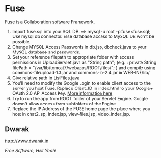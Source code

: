 Fuse
====

Fuse is a Collaboration software Framework.

1. Import fuse.sql into your SQL DB. ==> mysql -u root -p fuse<fuse.sql; Use mysql db connector. Else database access to MySQL DB won't be possible.
2. Change MYSQL Access Passwords in db.jsp, dbcheck.java to your MySQL database and passwords.
3. Set your reference filepath to appropriate folder with access permissions in UploadServlet.java as "String path"; (e.g. : private String filePath = "/var/lib/tomcat7/webapps/ROOT/files/"; ) and compile using commons-fileupload-1.3.jar and commons-io-2.4.jar in WEB-INF/lib/
4. Give relative path in ListFiles.java
5. You'll need to modify the Google Login to enable client access to the server you host Fuse. Replace Client_ID in index.html to your Google+ OAuth 2.0 API Access Key. [More information here] 
6. Try to run the app from ROOT folder of your Servlet Engine. Google doesn't allow access from subfolders of the Engine.
7. Replace the IP Address of the FUSE home page the place where you host in 
chat2.jsp, index.jsp, view-files.jsp, video_index.jsp. 


Dwarak
-
http://www.dwarak.in

*Free Software, Hell Yeah!*

  [More information here]: https://developers.google.com/+/quickstart/javascript



